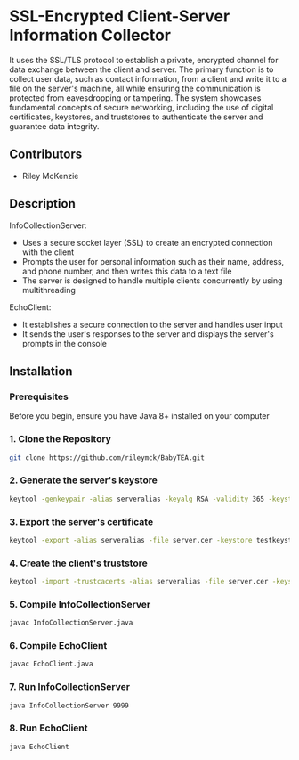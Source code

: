 #  SSL-Encrypted Client-Server Information Collector

It uses the SSL/TLS protocol to establish a private, encrypted channel for data exchange between the client and server. The primary function is to collect user data, such as contact information, from a client and write it to 
a file on the server's machine, all while ensuring the communication is protected from eavesdropping or tampering. The system showcases fundamental concepts of secure networking, including the use of digital certificates, keystores, 
and truststores to authenticate the server and guarantee data integrity.


## Contributors

- Riley McKenzie

## Description

InfoCollectionServer:

-  Uses a secure socket layer (SSL) to create an encrypted connection with the client
-  Prompts the user for personal information such as their name, address, and phone number, and then writes this data to a text file
-  The server is designed to handle multiple clients concurrently by using multithreading

EchoClient:

- It establishes a secure connection to the server and handles user input
-  It sends the user's responses to the server and displays the server's prompts in the console

## Installation

### Prerequisites
Before you begin, ensure you have Java 8+ installed on your computer

### 1. Clone the Repository
```bash
git clone https://github.com/rileymck/BabyTEA.git

```

### 2. Generate the server's keystore
``` bash
keytool -genkeypair -alias serveralias -keyalg RSA -validity 365 -keystore testkeystore.p12 -storepass password -keypass password -storetype PKCS12
```

### 3. Export the server's certificate
``` bash
keytool -export -alias serveralias -file server.cer -keystore testkeystore.p12 -storepass password
```

### 4. Create the client's truststore
``` bash 
keytool -import -trustcacerts -alias serveralias -file server.cer -keystore clienttruststore.p12 -storepass password -storetype PKCS12
```

### 5. Compile InfoCollectionServer
``` bash 
javac InfoCollectionServer.java
```

### 6. Compile EchoClient
``` bash 
javac EchoClient.java
```

### 7. Run InfoCollectionServer
``` bash 
java InfoCollectionServer 9999
```

### 8. Run EchoClient
``` bash 
java EchoClient
```

